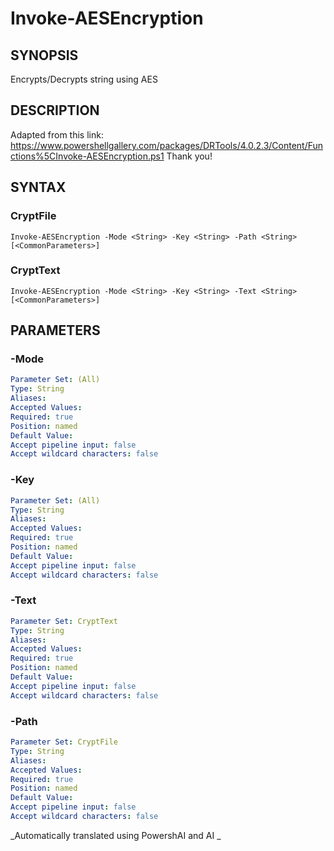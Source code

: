 ﻿---
external help file: powershai-help.xml
schema: 2.0.0
powershai: true
---

# Invoke-AESEncryption

## SYNOPSIS <!--!= @#Synop !-->
Encrypts/Decrypts string using AES

## DESCRIPTION <!--!= @#Desc !-->
Adapted from this link: https://www.powershellgallery.com/packages/DRTools/4.0.2.3/Content/Functions%5CInvoke-AESEncryption.ps1
Thank you!

## SYNTAX <!--!= @#Syntax !-->

### CryptFile
```
Invoke-AESEncryption -Mode <String> -Key <String> -Path <String> [<CommonParameters>]
```

### CryptText
```
Invoke-AESEncryption -Mode <String> -Key <String> -Text <String> [<CommonParameters>]
```

## PARAMETERS <!--!= @#Params !-->

### -Mode

```yml
Parameter Set: (All)
Type: String
Aliases: 
Accepted Values: 
Required: true
Position: named
Default Value: 
Accept pipeline input: false
Accept wildcard characters: false
```

### -Key

```yml
Parameter Set: (All)
Type: String
Aliases: 
Accepted Values: 
Required: true
Position: named
Default Value: 
Accept pipeline input: false
Accept wildcard characters: false
```

### -Text

```yml
Parameter Set: CryptText
Type: String
Aliases: 
Accepted Values: 
Required: true
Position: named
Default Value: 
Accept pipeline input: false
Accept wildcard characters: false
```

### -Path

```yml
Parameter Set: CryptFile
Type: String
Aliases: 
Accepted Values: 
Required: true
Position: named
Default Value: 
Accept pipeline input: false
Accept wildcard characters: false
```


<!--PowershaiAiDocBlockStart-->
_Automatically translated using PowershAI and AI
_
<!--PowershaiAiDocBlockEnd-->
